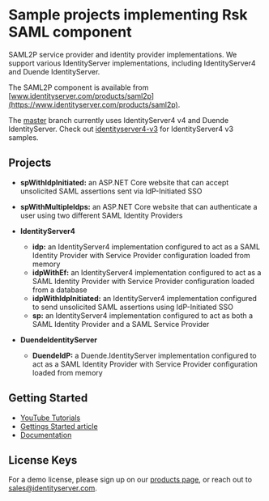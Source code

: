 # Sample projects implementing Rsk SAML component

SAML2P service provider and identity provider implementations. We support various IdentityServer implementations, including IdentityServer4 and Duende IdentityServer. 

The SAML2P component is available from [www.identityserver.com/products/saml2p](https://www.identityserver.com/products/saml2p).

The [master](https://github.com/RockSolidKnowledge/Samples.IdentityServer4.Saml2pIntegration/tree/master) branch currently uses IdentityServer4 v4 and Duende IdentityServer. Check out [identityserver4-v3](https://github.com/RockSolidKnowledge/Samples.IdentityServer4.Saml2pIntegration/tree/identityserver4-v3) for IdentityServer4 v3 samples.

## Projects

- **spWithIdpInitiated:** an ASP.NET Core website that can accept unsolicited SAML assertions sent via IdP-Initiated SSO
- **spWithMultipleIdps:** an ASP.NET Core website that can authenticate a user using two different SAML Identity Providers

- **IdentityServer4**
	- **idp:** an IdentityServer4 implementation configured to act as a SAML Identity Provider with Service Provider configuration loaded from memory
	- **idpWithEf:** an IdentityServer4 implementation configured to act as a SAML Identity Provider with Service Provider configuration loaded from a database
	- **idpWithIdpInitiated:** an IdentityServer4 implementation configured to send unsolicited SAML assertions using IdP-Initiated SSO
	- **sp:** an IdentityServer4 implementation configured to act as both a SAML Identity Provider and a SAML Service Provider
- **DuendeIdentityServer**
	- **DuendeIdP:** a Duende.IdentityServer implementation configured to act as a SAML Identity Provider with Service Provider configuration loaded from memory


## Getting Started

- [YouTube Tutorials](https://www.youtube.com/playlist?list=PLz9t0GSOz9eCGVZQnQBDg8KH_SRQmzfUm)
- [Gettings Started article](https://www.identityserver.com/articles/saml-20-integration-with-identityserver4/)
- [Documentation](https://www.identityserver.com/documentation/saml2p/)

## License Keys

For a demo license, please sign up on our [products page](https://www.identityserver.com/products/saml2p), or reach out to <sales@identityserver.com>.
